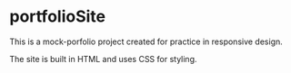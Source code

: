 # portfolioSite

This is a mock-porfolio project created for practice in responsive design. 

The site is built in HTML and uses CSS for styling.
